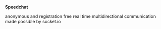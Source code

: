 <b> Speedchat </b>
<div> anonymous and registration free real time multidirectional communication made possible by socket.io </div>
